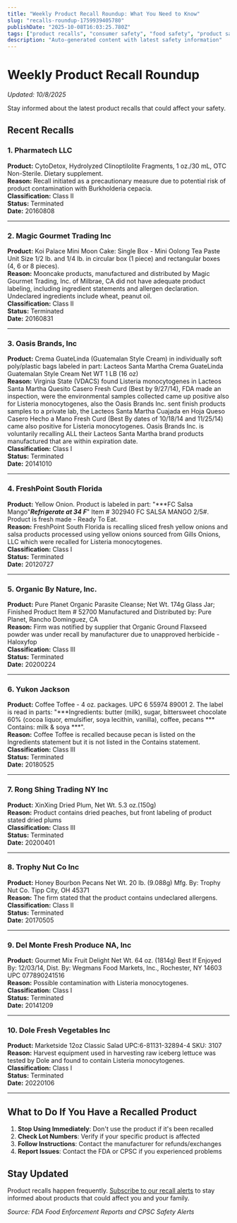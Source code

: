 ```yaml
---
title: "Weekly Product Recall Roundup: What You Need to Know"
slug: "recalls-roundup-1759939405780"
publishDate: "2025-10-08T16:03:25.780Z"
tags: ["product recalls", "consumer safety", "food safety", "product safety"]
description: "Auto-generated content with latest safety information"
---
```


# Weekly Product Recall Roundup

*Updated: 10/8/2025*

Stay informed about the latest product recalls that could affect your safety.

## Recent Recalls


### 1. Pharmatech LLC
**Product:** CytoDetox, Hydrolyzed Clinoptilolite Fragments, 1 oz./30 mL, OTC Non-Sterile.  Dietary supplement.  
**Reason:** Recall initiated as a precautionary measure due to potential risk of product contamination with Burkholderia cepacia.  
**Classification:** Class II  
**Status:** Terminated  
**Date:** 20160808

---

### 2. Magic Gourmet Trading Inc
**Product:** Koi Palace Mini Moon Cake: Single Box - Mini Oolong Tea Paste  Unit Size 1/2 lb. and 1/4 lb. in circular box (1 piece) and rectangular boxes (4, 6 or 8 pieces).  
**Reason:** Mooncake products, manufactured and distributed by Magic Gourmet Trading, Inc. of Milbrae, CA did not have adequate product labeling, including ingredient statements and allergen declaration. Undeclared ingredients include wheat, peanut oil.  
**Classification:** Class II  
**Status:** Terminated  
**Date:** 20160831

---

### 3. Oasis Brands, Inc
**Product:** Crema GuateLinda (Guatemalan Style Cream) in individually soft poly/plastic bags labeled in part: Lacteos Santa Martha Crema GuateLinda Guatemalan Style Cream Net WT 1 LB (16 oz)  
**Reason:** Virginia State (VDACS) found Listeria monocytogenes in Lacteos Santa Martha Quesito Casero Fresh Curd (Best by 9/27/14), FDA made an inspection, were the environmental samples collected came up positive also for Listeria monocytogenes, also the Oasis Brands Inc. sent finish products samples to a private lab, the Lacteos Santa Martha Cuajada en Hoja Queso Casero Hecho a Mano Fresh Curd (Best By dates of 10/18/14 and 11/25/14) came also positive for Listeria monocytogenes.  Oasis Brands Inc.  is voluntarily recalling ALL their Lacteos Santa Martha brand products manufactured that are within expiration date.  
**Classification:** Class I  
**Status:** Terminated  
**Date:** 20141010

---

### 4. FreshPoint South Florida
**Product:** Yellow Onion.  Product is labeled in part:  "***FC Salsa Mango"***Refrigerate at 34 F***"      Item #   302940 FC SALSA MANGO 2/5#.        Product is fresh made - Ready To Eat.  
**Reason:** FreshPoint South Florida is recalling sliced fresh yellow onions and salsa products processed using yellow onions sourced from Gills Onions, LLC which were recalled for Listeria monocytogenes.  
**Classification:** Class I  
**Status:** Terminated  
**Date:** 20120727

---

### 5. Organic By Nature, Inc.
**Product:** Pure Planet Organic Parasite Cleanse;  Net Wt. 174g Glass Jar;  Finished Product Item # 52700    Manufactured and Distributed by:  Pure Planet,  Rancho Dominguez, CA  
**Reason:** Firm was notified by supplier that Organic Ground Flaxseed powder was under recall by manufacturer due to unapproved herbicide - Haloxyfop  
**Classification:** Class III  
**Status:** Terminated  
**Date:** 20200224

---

### 6. Yukon Jackson
**Product:** Coffee Toffee - 4 oz. packages. UPC 6 55974 89001 2.    The label is read in parts: "***Ingredients: butter (milk), sugar, bittersweet chocolate 60% (cocoa liquor, emulsifier, soya lecithin, vanilla), coffee, pecans *** Contains: milk & soya ***".  
**Reason:** Coffee Toffee is recalled because pecan is listed on the Ingredients statement but it is not listed in the Contains statement.  
**Classification:** Class III  
**Status:** Terminated  
**Date:** 20180525

---

### 7. Rong Shing Trading NY Inc
**Product:** XinXing Dried Plum, Net Wt. 5.3 oz.(150g)  
**Reason:** Product contains dried peaches, but front labeling of product stated dried plums  
**Classification:** Class III  
**Status:** Terminated  
**Date:** 20200401

---

### 8. Trophy Nut Co Inc
**Product:** Honey Bourbon Pecans Net Wt. 20 lb. (9.088g) Mfg. By: Trophy Nut Co. Tipp City, OH 45371  
**Reason:** The firm stated that the product contains undeclared allergens.  
**Classification:** Class II  
**Status:** Terminated  
**Date:** 20170505

---

### 9. Del Monte Fresh Produce NA, Inc
**Product:** Gourmet Mix Fruit Delight Net Wt. 64 oz. (1814g) Best If Enjoyed By: 12/03/14, Dist. By: Wegmans Food Markets, Inc., Rochester, NY 14603 UPC 077890241516  
**Reason:** Possible contamination with Listeria monocytogenes.  
**Classification:** Class I  
**Status:** Terminated  
**Date:** 20141209

---

### 10. Dole Fresh Vegetables Inc
**Product:** Marketside 12oz Classic Salad  UPC:6-81131-32894-4  SKU: 3107  
**Reason:** Harvest equipment used in harvesting raw iceberg lettuce was tested by  Dole and found to contain Listeria monocytogenes.  
**Classification:** Class I  
**Status:** Terminated  
**Date:** 20220106

---


## What to Do If You Have a Recalled Product

1. **Stop Using Immediately**: Don't use the product if it's been recalled
2. **Check Lot Numbers**: Verify if your specific product is affected
3. **Follow Instructions**: Contact the manufacturer for refunds/exchanges
4. **Report Issues**: Contact the FDA or CPSC if you experienced problems

## Stay Updated

Product recalls happen frequently. [Subscribe to our recall alerts](#newsletter) to stay informed about products that could affect you and your family.

*Source: FDA Food Enforcement Reports and CPSC Safety Alerts*